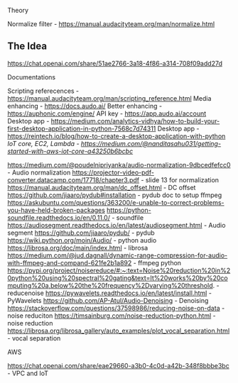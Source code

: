 Theory

Normalize filter - https://manual.audacityteam.org/man/normalize.html


## The Idea

https://chat.openai.com/share/51ae2766-3a18-4f86-a314-708f09add27d

Documentations

Scripting referecences - https://manual.audacityteam.org/man/scripting_reference.html
Media enhancing - https://docs.audo.ai/
Better enhancing - https://auphonic.com/engine/
API key - https://app.audo.ai/account
Desktop app - https://medium.com/analytics-vidhya/how-to-build-your-first-desktop-application-in-python-7568c7d74311
Desktop app - https://reintech.io/blog/how-to-create-a-desktop-application-with-python
*IoT core, EC2, Lambda - https://medium.com/@nanditasahu031/getting-started-with-aws-iot-core-a43250b6bcbc*


https://medium.com/@poudelnipriyanka/audio-normalization-9dbcedfefcc0 - Audio normalization
https://projector-video-pdf-converter.datacamp.com/17718/chapter3.pdf - slide 13 for normalization
https://manual.audacityteam.org/man/dc_offset.html - DC offset
https://github.com/jiaaro/pydub#installation - pydub doc
to setup ffmpeg https://askubuntu.com/questions/363200/e-unable-to-correct-problems-you-have-held-broken-packages
https://python-soundfile.readthedocs.io/en/0.11.0/ - soundfile
https://audiosegment.readthedocs.io/en/latest/audiosegment.html - Audio segment
https://github.com/jiaaro/pydub/ - pydub
https://wiki.python.org/moin/Audio/ - python audio
https://librosa.org/doc/main/index.html - librosa
https://medium.com/@jud.dagnall/dynamic-range-compression-for-audio-with-ffmpeg-and-compand-621fe2b1a892 - ffmpeg python
https://pypi.org/project/noisereduce/#:~:text=Noise%20reduction%20in%20python%20using%20spectral%20gating&text=It%20works%20by%20computing%20a,below%20the%20frequency%2Dvarying%20threshold. - reducenoise
https://pywavelets.readthedocs.io/en/latest/install.html - PyWavelets
https://github.com/AP-Atul/Audio-Denoising - Denoising
https://stackoverflow.com/questions/37598986/reducing-noise-on-data - noise reduciton
https://timsainburg.com/noise-reduction-python.html - noise reduction
https://librosa.org/librosa_gallery/auto_examples/plot_vocal_separation.html - vocal separation

AWS

https://chat.openai.com/share/eae29660-a3b0-4c0d-a42b-348f8bbbe3bc - VPC and IoT